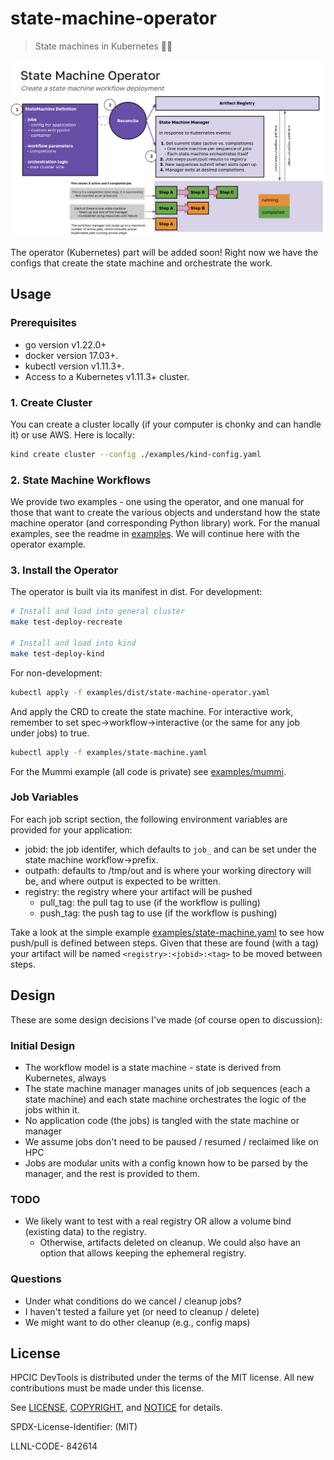 # state-machine-operator

> State machines in Kubernetes 🐦‍🔥

![img/state-machine-operator.png](img/state-machine-operator.png)

The operator (Kubernetes) part will be added soon! Right now we have the configs that create the state machine and orchestrate the work.

## Usage

### Prerequisites

- go version v1.22.0+
- docker version 17.03+.
- kubectl version v1.11.3+.
- Access to a Kubernetes v1.11.3+ cluster.

### 1. Create Cluster

You can create a cluster locally (if your computer is chonky and can handle it) or use AWS. Here is locally:

```bash
kind create cluster --config ./examples/kind-config.yaml
```

### 2. State Machine Workflows

We provide two examples - one using the operator, and one manual for those that want to create the various objects and understand how the state machine operator (and corresponding Python library) work. For the manual examples, see the readme in [examples](examples). We will continue here with the operator example.

### 3. Install the Operator

The operator is built via its manifest in dist. For development:

```bash
# Install and load into general cluster
make test-deploy-recreate

# Install and load into kind
make test-deploy-kind
```

For non-development:

```bash
kubectl apply -f examples/dist/state-machine-operator.yaml
```

And apply the CRD to create the state machine. For interactive work, remember to set spec->workflow->interactive (or the same for any job under jobs) to true.

```bash
kubectl apply -f examples/state-machine.yaml
```

For the Mummi example (all code is private) see [examples/mummi](examples/mummi).

### Job Variables

For each job script section, the following environment variables are provided for your application:

- jobid: the job identifer, which defaults to `job_` and can be set under the state machine workflow->prefix.
- outpath: defaults to /tmp/out and is where your working directory will be, and where output is expected to be written.
- registry: the registry where your artifact will be pushed
  - pull_tag: the pull tag to use (if the workflow is pulling)
  - push_tag: the push tag to use (if the workflow is pushing)

Take a look at the simple example [examples/state-machine.yaml](examples/state-machine.yaml) to see how push/pull is defined between steps. Given that these are found (with a tag) your artifact will be named `<registry>:<jobid>:<tag>` to be moved between steps.

## Design

These are some design decisions I've made (of course open to discussion):

### Initial Design

 - The workflow model is a state machine - state is derived from Kubernetes, always
 - The state machine manager manages units of job sequences (each a state machine) and each state machine orchestrates the logic of the jobs within it.
 - No application code (the jobs) is tangled with the state machine or manager
 - We assume jobs don't need to be paused / resumed / reclaimed like on HPC
 - Jobs are modular units with a config known how to be parsed by the manager, and the rest is provided to them.

### TODO

- We likely want to test with a real registry OR allow a volume bind (existing data) to the registry.
  - Otherwise, artifacts deleted on cleanup. We could also have an option that allows keeping the ephemeral registry.

### Questions

- Under what conditions do we cancel / cleanup jobs?
- I haven't tested a failure yet (or need to cleanup / delete)
- We might want to do other cleanup (e.g., config maps)

## License

HPCIC DevTools is distributed under the terms of the MIT license.
All new contributions must be made under this license.

See [LICENSE](https://github.com/converged-computing/cloud-select/blob/main/LICENSE),
[COPYRIGHT](https://github.com/converged-computing/cloud-select/blob/main/COPYRIGHT), and
[NOTICE](https://github.com/converged-computing/cloud-select/blob/main/NOTICE) for details.

SPDX-License-Identifier: (MIT)

LLNL-CODE- 842614
